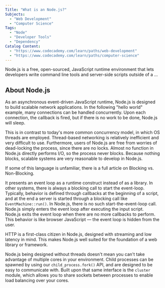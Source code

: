 ```yaml
---
Title: "What is an Node.js?"
Subjects:
  - "Web Development"
  - "Computer Science"
Tags:
  - "Node" 
  - "Developer Tools"
  - "Dependency"
Catalog Content:  
  - "https://www.codecademy.com/learn/paths/web-development"
  - "https://www.codecademy.com/learn/paths/computer-science"
---
```


Node.js is a free, open-sourced, JavaScript runtime environment that lets developers write command line tools and server-side scripts outside of a​ ...

## About Node.js

As an asynchronous event-driven JavaScript runtime, Node.js is designed to build scalable network applications. In the following "hello world" example, many connections can be handled concurrently. Upon each connection, the callback is fired, but if there is no work to be done, Node.js will sleep.

This is in contrast to today's more common concurrency model, in which OS threads are employed. Thread-based networking is relatively inefficient and very difficult to use. Furthermore, users of Node.js are free from worries of dead-locking the process, since there are no locks. Almost no function in Node.js directly performs I/O, so the process never blocks. Because nothing blocks, scalable systems are very reasonable to develop in Node.js.

If some of this language is unfamiliar, there is a full article on Blocking vs. Non-Blocking.

It presents an event loop as a runtime construct instead of as a library. In other systems, there is always a blocking call to start the event-loop. Typically, behavior is defined through callbacks at the beginning of a script, and at the end a server is started through a blocking call like `EventMachine::run()`. In Node.js, there is no such start-the-event-loop call. Node.js simply enters the event loop after executing the input script. Node.js exits the event loop when there are no more callbacks to perform. This behavior is like browser JavaScript — the event loop is hidden from the user.

HTTP is a first-class citizen in Node.js, designed with streaming and low latency in mind. This makes Node.js well suited for the foundation of a web library or framework.

Node.js being designed without threads doesn't mean you can't take advantage of multiple cores in your environment. Child processes can be spawned by using our `child_process.fork()` API, and are designed to be easy to communicate with. Built upon that same interface is the `cluster` module, which allows you to share sockets between processes to enable load balancing over your cores.
